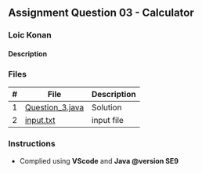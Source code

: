 ## Assignment Question 03 - Calculator

### Loic Konan

#### Description


### Files

|   #   | File                               | Description |
| :---: | ---------------------------------- | ----------- |
|   1   | [Question_3.java](Question_3.java) | Solution    |
|   2   | [input.txt](input.txt)             | input file  |

### Instructions

- Complied using **VScode** and **Java @version SE9**
